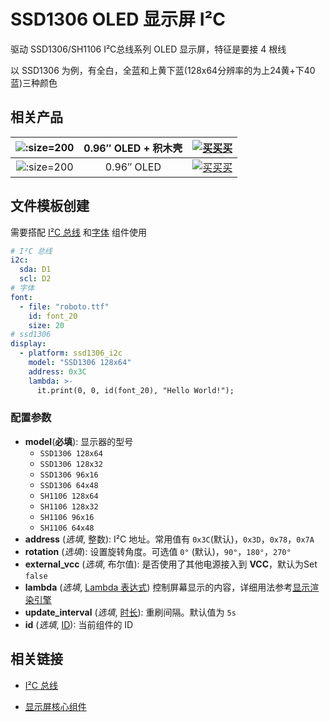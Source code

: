 # SSD1306 OLED 显示屏 I²C

驱动 SSD1306/SH1106 I²C总线系列 OLED 显示屏，特征是要接 4 根线

以 SSD1306 为例，有全白，全蓝和上黄下蓝(128x64分辨率的为上24黄+下40蓝)三种颜色


## 相关产品


| ![](http://pic.airijia.com/doc/20181122164201.png ':size=200')| 0.96″ OLED + 积木壳 |  [![买买买](http://cdn.airijia.com/b6eca8da724952cc0251.gif ':size=150')](https://item.taobao.com/item.htm?id=577014079869) |  
|:-:|:-:|:-:|
| ![](http://pic.airijia.com/doc/20181122164201.png ':size=200')| 0.96″ OLED |  [![买买买](http://cdn.airijia.com/b6eca8da724952cc0251.gif ':size=150')](https://item.taobao.com/item.htm?id=577014079869) |  




## 文件模板创建


需要搭配 [I²C 总线](esphome/components/i2c) 和[字体](esphome/components/display/#字体) 组件使用

```yaml
# I²C 总线
i2c:
  sda: D1
  scl: D2
# 字体
font:
  - file: "roboto.ttf"
    id: font_20
    size: 20
# ssd1306
display:
  - platform: ssd1306_i2c
    model: "SSD1306 128x64"
    address: 0x3C
    lambda: >-
      it.print(0, 0, id(font_20), "Hello World!");
```

### 配置参数

- **model**(**必填**): 显示器的型号
  - `SSD1306 128x64` 
  - `SSD1306 128x32`
  - `SSD1306 96x16`
  - `SSD1306 64x48`
  - `SH1106 128x64`
  - `SH1106 128x32`
  - `SH1106 96x16`
  - `SH1106 64x48`
- **address** (*选填*, 整数): I²C 地址。常用值有 `0x3C`(默认)，`0x3D`，`0x78`，`0x7A`
- **rotation** (*选填*): 设置旋转角度。可选值 `0°` (默认)，`90°`，`180°`，`270°`
- **external_vcc** (*选填*, 布尔值): 是否使用了其他电源接入到 **VCC**，默认为Set `false`
- **lambda** (*选填*, [Lambda 表达式](esphome/guides/automations#lambdas-表达式)) 控制屏幕显示的内容，详细用法参考[显示渲染引擎](esphome/components/display/#显示渲染引擎)
- **update_interval** (*选填*, [时长](esphome/guides/configuration-types#时长)): 重刷间隔。默认值为 `5s`
- **id** (*选填*, [ID](esphome/guides/configuration-types#id)): 当前组件的 ID



## 相关链接

- [I²C 总线](esphome/components/i2c)

- [显示屏核心组件](esphome/components/display/)